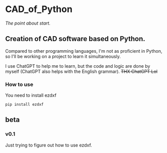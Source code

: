 # CAD_of_Python
*The point about start.*

## Creation of CAD software based on Python.
Compared to other programming languages, I'm not as proficient in Python, so I'll be working on a project to learn it simultaneously. 

I use ChatGPT to help me to learn, but the code and logic are done by myself (ChatGPT also helps with the English grammar). ~~THX ChatGPT Lol~~

### How to use
You need to install ezdxf

```
pip install ezdxf
```

## beta
### v0.1
Just trying to figure out how to use ezdxf.
